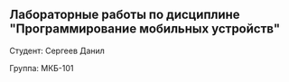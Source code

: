 ## Лабораторные работы по дисциплине "Программирование мобильных устройств"

Студент: Сергеев Данил

Группа: МКБ-101
